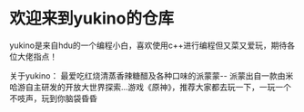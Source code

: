 # 欢迎来到yukino的仓库
yukino是来自hdu的一个编程小白，喜欢使用c++进行编程但又菜又爱玩，期待各位大佬指点！

关于yukino：
最爱吃红烧清蒸香辣糖醋及各种口味的派蒙蒙--
派蒙出自一款由米哈游自主研发的开放大世界探索...游戏《原神》，推荐大家都去玩一下，一玩一个不吱声，玩到你脑袋昏昏